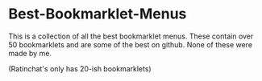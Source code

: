 # Best-Bookmarklet-Menus
This is a collection of all the best bookmarklet menus. These contain over 50 bookmarklets
and are some of the best on github. None of these were made by me.

(Ratinchat's only has 20-ish bookmarklets) 

